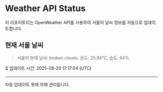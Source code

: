 
# Weather API Status

이 리포지토리는 OpenWeather API를 사용하여 서울의 날씨 정보를 자동으로 업데이트합니다.

## 현재 서울 날씨
> 서울의 현재 날씨: broken clouds, 온도: 25.94°C, 습도: 84%

⏳ 업데이트 시간: 2025-08-20 17:17:04 (UTC)

---
자동 업데이트 봇에 의해 관리됩니다.
